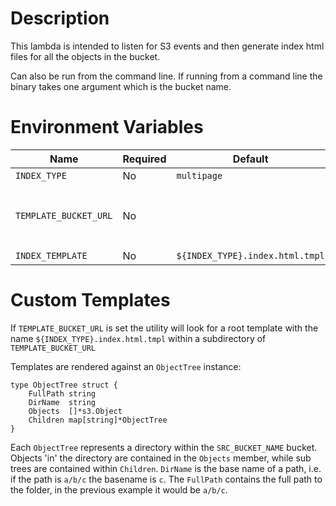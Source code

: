 # Description
This lambda is intended to listen for S3 events and then generate index html
files for all the objects in the bucket.


Can also be run from the command line. If running from a command line the
binary takes one argument which is the bucket name.

# Environment Variables

| Name                  | Required | Default                         | Description |
|-----------------------|----------|---------------------------------|-------------|
| `INDEX_TYPE`          | No       | `multipage`                     |             |
| `TEMPLATE_BUCKET_URL` | No       |                                 | S3 URL in the form `s3://bucket/path`. Expects templates (defined below) in a subdirectory called `templates/`. So if this is set to `s3://bucket/path` it will expect templates to be stored in `s3://bucket/path/templates/singlepage.index.html` |
| `INDEX_TEMPLATE`      | No       | `${INDEX_TYPE}.index.html.tmpl` |             |

# Custom Templates
If `TEMPLATE_BUCKET_URL` is set the utility will look for a root template with the name `${INDEX_TYPE}.index.html.tmpl` within a subdirectory of `TEMPLATE_BUCKET_URL`

Templates are rendered against an `ObjectTree` instance:

```
type ObjectTree struct {
	FullPath string
	DirName  string
	Objects  []*s3.Object
	Children map[string]*ObjectTree
}
```

Each `ObjectTree` represents a directory within the `SRC_BUCKET_NAME` bucket.
Objects 'in' the directory are contained in the `Objects` member, while sub
trees are contained within `Children`. `DirName` is the base name of a path,
i.e. if the path is `a/b/c` the basename is `c`. The `FullPath` contains the
full path to the folder, in the previous example it would be `a/b/c`.

